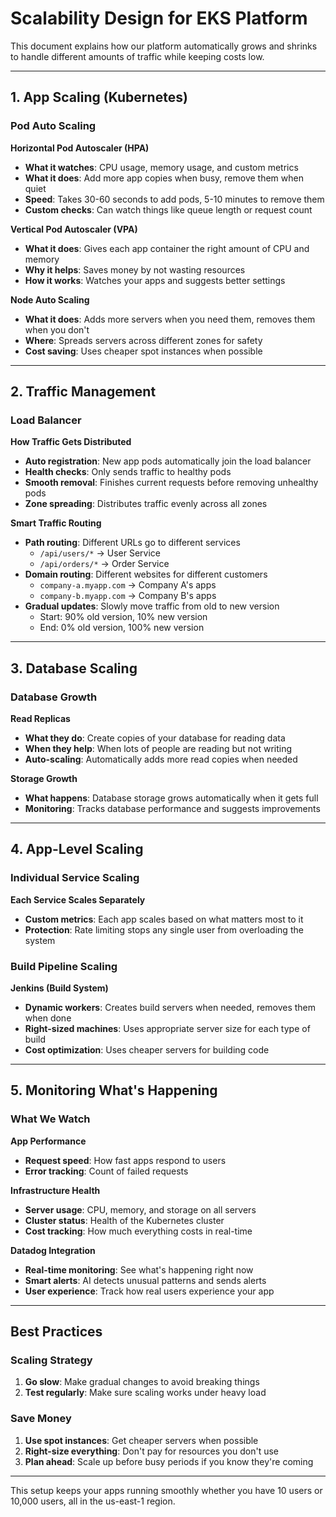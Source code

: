 # Scalability Design for EKS Platform

This document explains how our platform automatically grows and shrinks to handle different amounts of traffic while keeping costs low.

---

## 1. App Scaling (Kubernetes)

### **Pod Auto Scaling**

**Horizontal Pod Autoscaler (HPA)**
- **What it watches**: CPU usage, memory usage, and custom metrics
- **What it does**: Add more app copies when busy, remove them when quiet
- **Speed**: Takes 30-60 seconds to add pods, 5-10 minutes to remove them
- **Custom checks**: Can watch things like queue length or request count

**Vertical Pod Autoscaler (VPA)**
- **What it does**: Gives each app container the right amount of CPU and memory
- **Why it helps**: Saves money by not wasting resources
- **How it works**: Watches your apps and suggests better settings

**Node Auto Scaling**
- **What it does**: Adds more servers when you need them, removes them when you don't
- **Where**: Spreads servers across different zones for safety
- **Cost saving**: Uses cheaper spot instances when possible

---

## 2. Traffic Management

### **Load Balancer**

**How Traffic Gets Distributed**
- **Auto registration**: New app pods automatically join the load balancer
- **Health checks**: Only sends traffic to healthy pods
- **Smooth removal**: Finishes current requests before removing unhealthy pods
- **Zone spreading**: Distributes traffic evenly across all zones

**Smart Traffic Routing**
- **Path routing**: Different URLs go to different services
  - `/api/users/*` → User Service
  - `/api/orders/*` → Order Service
- **Domain routing**: Different websites for different customers
  - `company-a.myapp.com` → Company A's apps
  - `company-b.myapp.com` → Company B's apps
- **Gradual updates**: Slowly move traffic from old to new version
  - Start: 90% old version, 10% new version
  - End: 0% old version, 100% new version

---

## 3. Database Scaling

### **Database Growth**

**Read Replicas**
- **What they do**: Create copies of your database for reading data
- **When they help**: When lots of people are reading but not writing
- **Auto-scaling**: Automatically adds more read copies when needed

**Storage Growth**
- **What happens**: Database storage grows automatically when it gets full
- **Monitoring**: Tracks database performance and suggests improvements

---

## 4. App-Level Scaling

### **Individual Service Scaling**

**Each Service Scales Separately**
- **Custom metrics**: Each app scales based on what matters most to it
- **Protection**: Rate limiting stops any single user from overloading the system

### **Build Pipeline Scaling**

**Jenkins (Build System)**
- **Dynamic workers**: Creates build servers when needed, removes them when done
- **Right-sized machines**: Uses appropriate server size for each type of build
- **Cost optimization**: Uses cheaper servers for building code

---

## 5. Monitoring What's Happening

### **What We Watch**

**App Performance**
- **Request speed**: How fast apps respond to users
- **Error tracking**: Count of failed requests

**Infrastructure Health**
- **Server usage**: CPU, memory, and storage on all servers
- **Cluster status**: Health of the Kubernetes cluster
- **Cost tracking**: How much everything costs in real-time

**Datadog Integration**
- **Real-time monitoring**: See what's happening right now
- **Smart alerts**: AI detects unusual patterns and sends alerts
- **User experience**: Track how real users experience your app

---

## Best Practices

### **Scaling Strategy**
1. **Go slow**: Make gradual changes to avoid breaking things
2. **Test regularly**: Make sure scaling works under heavy load

### **Save Money**
1. **Use spot instances**: Get cheaper servers when possible
2. **Right-size everything**: Don't pay for resources you don't use
3. **Plan ahead**: Scale up before busy periods if you know they're coming

---

This setup keeps your apps running smoothly whether you have 10 users or 10,000 users, all in the us-east-1 region.



